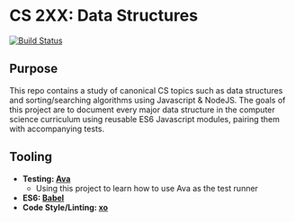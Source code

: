 # CS 2XX: Data Structures

[![Build Status](https://travis-ci.org/danyim/data-structures-js.svg?branch=master)](https://travis-ci.org/danyim/data-structures-js)

## Purpose
This repo contains a study of canonical CS topics such as data structures and sorting/searching algorithms using Javascript & NodeJS. The goals of this project are to document every major data structure in the computer science curriculum using reusable ES6 Javascript modules, pairing them with accompanying tests.

## Tooling
- **Testing: [Ava](https://github.com/avajs/ava)**
  - Using this project to learn how to use Ava as the test runner
- **ES6: [Babel](https://babeljs.io/)**
- **Code Style/Linting: [xo](https://github.com/sindresorhus/xo)**
